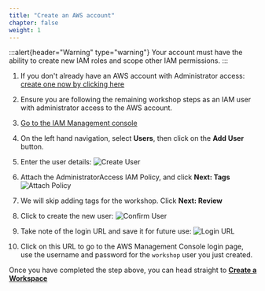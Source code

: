 ```yaml
---
title: "Create an AWS account"
chapter: false
weight: 1
---
```


:::alert{header="Warning" type="warning"}
Your account must have the ability to create new IAM roles and scope other IAM permissions.
:::

1. If you don't already have an AWS account with Administrator access: [create
one now by clicking here](https://aws.amazon.com/getting-started/)

1. Ensure you are following the remaining workshop steps
    as an IAM user with administrator access to the AWS account.

1. [Go to the IAM Management console](https://console.aws.amazon.com/iam/home?#/users$new)

1. On the left hand navigation, select **Users**, then click on the **Add User** button.

1. Enter the user details:
![Create User](/images/iam-1-create-user.png)

1. Attach the AdministratorAccess IAM Policy, and click **Next: Tags**
![Attach Policy](/images/iam-2-attach-policy.png)

1. We will skip adding tags for the workshop. Click **Next: Review**

1. Click to create the new user:
![Confirm User](/images/iam-3-create-user.png)

1. Take note of the login URL and save it for future use:
![Login URL](/images/iam-4-save-url.png)

1. Click on this URL to go to the AWS Management Console login page, use the username and password for the `workshop` user you just created.

Once you have completed the step above, you can head straight to [**Create a Workspace**](../../workspace/workspace)